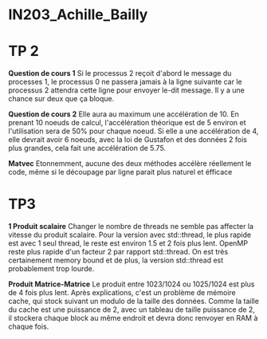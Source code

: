 # IN203_Achille_Bailly
# TP 2
**Question de cours 1**
  Si le processus 2 reçoit d'abord le message du processes 1, le processus 0 ne passera jamais à la ligne suivante car le processus 2 attendra cette ligne pour envoyer le-dit message.
	Il y a une chance sur deux que ça bloque.

**Question de cours 2**
	Elle aura au maximum une accélération de 10. En prenant 10 noeuds de calcul, l'accélération théorique est de 5 environ et l'utilisation sera de 50% pour chaque noeud. Si elle a une accélération de 4, elle devrait avoir 6 noeuds, avec la loi de Gustafon et des données 2 fois plus grandes, cela fait une accélération de 5.75.

**Matvec**
	Etonnemment, aucune des deux méthodes accélère réellement le code, même si le découpage par ligne parait plus naturel et éfficace

# TP3
**1 Produit scalaire**
Changer le nombre de threads ne semble pas affecter la vitesse du produit scalaire.
Pour la version avec std::thread, le plus rapide est avec 1 seul thread, le reste est environ 1.5 et 2 fois plus lent. 
OpenMP reste plus rapide d'un facteur 2 par rapport std::thread.
On est très certainement memory bound et de plus, la version std::thread est probablement trop lourde.

**Produit Matrice-Matrice**
Le produit entre 1023/1024 ou 1025/1024 est plus de 4 fois plus lent. Après explications, c'est un problème de mémoire cache, qui stock suivant un modulo de la taille des données. Comme la taille du cache est une puissance de 2, avec un tableau de taille puissance de 2, il stockera chaque block au même endroit et devra donc renvoyer en RAM à chaque fois.
